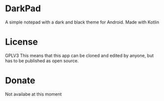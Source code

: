 # DarkPad
A simple notepad with a dark and black theme for Android.
Made with Kotlin

# License
GPLV3
This means that this app can be cloned and edited by anyone, but has to be published as open source.

# Donate
Not availabe at this moment
